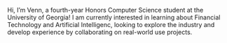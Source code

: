 Hi, I’m Venn, a fourth-year Honors Computer Science student at the University of Georgia! I am currently interested in learning about Financial Technology and Artificial Intelligenc, looking to explore the industry and develop experience by collaborating on real-world use projects.

<!---
vennreddy490/vennreddy490 is a ✨ special ✨ repository because its `README.md` (this file) appears on your GitHub profile.
You can click the Preview link to take a look at your changes.
--->

